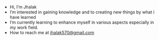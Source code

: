 * Hi, I’m Jhalak
* I’m interested in gaining knowledge and to creating new things by what i have learned
* I’m currently learning to enhance myself in various aspects especially in my work field.
* How to reach me at  jhalak570@gmail.com


